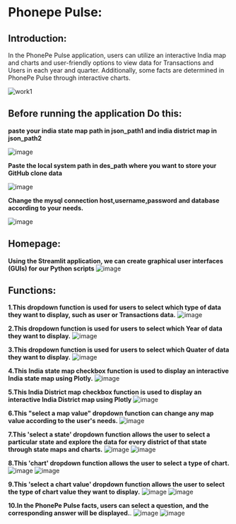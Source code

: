 # Phonepe Pulse:
## Introduction:
 In the PhonePe Pulse application, users can utilize an interactive India map and charts and user-friendly options to view data for Transactions and Users in each year and quarter. Additionally, some facts are determined in PhonePe Pulse through interactive charts.
 
![work1](https://github.com/berlinand/Berlin_B_phonepe_pulse_project/assets/154864172/0ff12124-4f25-4126-ba30-bdcf88dd1224)


## Before running the application Do this:
**paste your india state map path in json_path1 and india district map in json_path2**

![image](https://github.com/berlinand/Berlin_B_phonepe_pulse_project/assets/154864172/826af29a-ddd0-40f5-a3ce-22144422d396)

**Paste the local system path in des_path where you want to store your GitHub clone data**

![image](https://github.com/berlinand/Berlin_B_phonepe_pulse_project/assets/154864172/80502b56-7a29-4a70-8cdb-9bbac618f155)

**Change the mysql connection host,username,password and database according to your needs.**

![image](https://github.com/berlinand/Berlin_B_phonepe_pulse_project/assets/154864172/a9e17bc9-8e49-43c1-b3b2-6a7f068bfc26)




## Homepage:
 **Using the Streamlit application, we can create graphical user interfaces (GUIs) for our Python scripts**
![image](https://github.com/berlinand/Berlin_B_phonepe_pulse_project/assets/154864172/3f2e20a1-2ebc-4156-a654-1698dfa82281)

## Functions:
**1.This dropdown function is used for users to select which type of data they want to display, such as user or Transactions data.**
![image](https://github.com/berlinand/Berlin_B_phonepe_pulse_project/assets/154864172/4d0a6a91-570c-4db0-8c49-d8025e8f1d2a)

**2.This dropdown function is used for users to select which Year of data they want to display.**
![image](https://github.com/berlinand/Berlin_B_phonepe_pulse_project/assets/154864172/be4e2d47-664e-49c2-8b46-02f12093181e)

**3.This dropdown function is used for users to select which Quater of data they want to display.**
![image](https://github.com/berlinand/Berlin_B_phonepe_pulse_project/assets/154864172/01f11894-1043-45f1-8143-9fdd3917518b)

**4.This India state map checkbox function is used to display an interactive India state map using Plotly.**
![image](https://github.com/berlinand/Berlin_B_phonepe_pulse_project/assets/154864172/3569f550-0841-45cc-b411-92537dc6db3e)

**5.This India District map checkbox function is used to display an interactive India District map using Plotly**
![image](https://github.com/berlinand/Berlin_B_phonepe_pulse_project/assets/154864172/8c23dad5-716f-49e9-b4ef-cff427b2ede8)

**6.This "select a map value" dropdown function can change any map value according to the user's needs.**
![image](https://github.com/berlinand/Berlin_B_phonepe_pulse_project/assets/154864172/007dbba6-3f9d-4a3a-bf50-b6eeaa13ebf9)

**7.This 'select a state' dropdown function allows the user to select a particular state and explore the data for every district of that state through state maps and charts.**
![image](https://github.com/berlinand/Berlin_B_phonepe_pulse_project/assets/154864172/32ad43dd-364a-4ffe-b501-8cbb59a6c319)
![image](https://github.com/berlinand/Berlin_B_phonepe_pulse_project/assets/154864172/23b7f581-f025-43dd-9d7c-5676170a0d0a)

**8.This 'chart' dropdown function allows the user to select a type of chart.**
![image](https://github.com/berlinand/Berlin_B_phonepe_pulse_project/assets/154864172/d69f3c97-ff7b-46e1-ab71-03dda0ba5eb8)
![image](https://github.com/berlinand/Berlin_B_phonepe_pulse_project/assets/154864172/1fe987fb-31f1-4301-9ed8-8dcd83e10070)

**9.This 'select a chart value' dropdown function allows the user to select the type of chart value they want to display.**
![image](https://github.com/berlinand/Berlin_B_phonepe_pulse_project/assets/154864172/aa2f715f-1c32-4e11-8632-b19ae87593e6)
![image](https://github.com/berlinand/Berlin_B_phonepe_pulse_project/assets/154864172/5368cf53-18b9-4c7c-8e1a-687a39158add)

**10.In the PhonePe Pulse facts, users can select a question, and the corresponding answer will be displayed.**.
![image](https://github.com/berlinand/Berlin_B_phonepe_pulse_project/assets/154864172/29ddd398-ecd4-4f0f-addd-e4c41ad0b1e7)
![image](https://github.com/berlinand/Berlin_B_phonepe_pulse_project/assets/154864172/d494c07c-57e6-41bd-9bfa-2e8682ff83ec)









